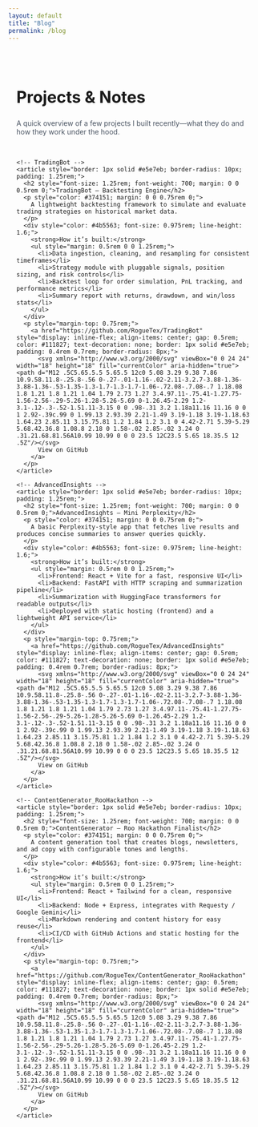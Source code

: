 ```yaml
---
layout: default
title: "Blog"
permalink: /blog
---
```


<div style="max-width: 900px; margin: 0 auto; padding: 2rem 1rem;">
  <h1 style="font-size: 2rem; font-weight: 700; margin-bottom: 1.5rem;">Projects & Notes</h1>
  <p style="color: #4b5563; margin-bottom: 2rem;">
    A quick overview of a few projects I built recently—what they do and how they work under the hood.
  </p>

  <div style="display: grid; grid-template-columns: 1fr; gap: 1.25rem;">

    <!-- TradingBot -->
    <article style="border: 1px solid #e5e7eb; border-radius: 10px; padding: 1.25rem;">
      <h2 style="font-size: 1.25rem; font-weight: 700; margin: 0 0 0.5rem 0;">TradingBot — Backtesting Engine</h2>
      <p style="color: #374151; margin: 0 0 0.75rem 0;">
        A lightweight backtesting framework to simulate and evaluate trading strategies on historical market data.
      </p>
      <div style="color: #4b5563; font-size: 0.975rem; line-height: 1.6;">
        <strong>How it’s built:</strong>
        <ul style="margin: 0.5rem 0 0 1.25rem;">
          <li>Data ingestion, cleaning, and resampling for consistent timeframes</li>
          <li>Strategy module with pluggable signals, position sizing, and risk controls</li>
          <li>Backtest loop for order simulation, PnL tracking, and performance metrics</li>
          <li>Summary report with returns, drawdown, and win/loss stats</li>
        </ul>
      </div>
      <p style="margin-top: 0.75rem;">
        <a href="https://github.com/RogueTex/TradingBot" style="display: inline-flex; align-items: center; gap: 0.5rem; color: #111827; text-decoration: none; border: 1px solid #e5e7eb; padding: 0.4rem 0.7rem; border-radius: 8px;">
          <svg xmlns="http://www.w3.org/2000/svg" viewBox="0 0 24 24" width="18" height="18" fill="currentColor" aria-hidden="true"><path d="M12 .5C5.65.5.5 5.65.5 12c0 5.08 3.29 9.38 7.86 10.9.58.11.8-.25.8-.56 0-.27-.01-1.16-.02-2.11-3.2.7-3.88-1.36-3.88-1.36-.53-1.35-1.3-1.7-1.3-1.7-1.06-.72.08-.7.08-.7 1.18.08 1.8 1.21 1.8 1.21 1.04 1.79 2.73 1.27 3.4.97.11-.75.41-1.27.75-1.56-2.56-.29-5.26-1.28-5.26-5.69 0-1.26.45-2.29 1.2-3.1-.12-.3-.52-1.51.11-3.15 0 0 .98-.31 3.2 1.18a11.16 11.16 0 0 1 2.92-.39c.99 0 1.99.13 2.93.39 2.21-1.49 3.19-1.18 3.19-1.18.63 1.64.23 2.85.11 3.15.75.81 1.2 1.84 1.2 3.1 0 4.42-2.71 5.39-5.29 5.68.42.36.8 1.08.8 2.18 0 1.58-.02 2.85-.02 3.24 0 .31.21.68.81.56A10.99 10.99 0 0 0 23.5 12C23.5 5.65 18.35.5 12 .5Z"/></svg>
          View on GitHub
        </a>
      </p>
    </article>

    <!-- AdvancedInsights -->
    <article style="border: 1px solid #e5e7eb; border-radius: 10px; padding: 1.25rem;">
      <h2 style="font-size: 1.25rem; font-weight: 700; margin: 0 0 0.5rem 0;">AdvancedInsights — Mini Perplexity</h2>
      <p style="color: #374151; margin: 0 0 0.75rem 0;">
        A basic Perplexity-style app that fetches live results and produces concise summaries to answer queries quickly.
      </p>
      <div style="color: #4b5563; font-size: 0.975rem; line-height: 1.6;">
        <strong>How it’s built:</strong>
        <ul style="margin: 0.5rem 0 0 1.25rem;">
          <li>Frontend: React + Vite for a fast, responsive UI</li>
          <li>Backend: FastAPI with HTTP scraping and summarization pipeline</li>
          <li>Summarization with HuggingFace transformers for readable outputs</li>
          <li>Deployed with static hosting (frontend) and a lightweight API service</li>
        </ul>
      </div>
      <p style="margin-top: 0.75rem;">
        <a href="https://github.com/RogueTex/AdvancedInsights" style="display: inline-flex; align-items: center; gap: 0.5rem; color: #111827; text-decoration: none; border: 1px solid #e5e7eb; padding: 0.4rem 0.7rem; border-radius: 8px;">
          <svg xmlns="http://www.w3.org/2000/svg" viewBox="0 0 24 24" width="18" height="18" fill="currentColor" aria-hidden="true"><path d="M12 .5C5.65.5.5 5.65.5 12c0 5.08 3.29 9.38 7.86 10.9.58.11.8-.25.8-.56 0-.27-.01-1.16-.02-2.11-3.2.7-3.88-1.36-3.88-1.36-.53-1.35-1.3-1.7-1.3-1.7-1.06-.72.08-.7.08-.7 1.18.08 1.8 1.21 1.8 1.21 1.04 1.79 2.73 1.27 3.4.97.11-.75.41-1.27.75-1.56-2.56-.29-5.26-1.28-5.26-5.69 0-1.26.45-2.29 1.2-3.1-.12-.3-.52-1.51.11-3.15 0 0 .98-.31 3.2 1.18a11.16 11.16 0 0 1 2.92-.39c.99 0 1.99.13 2.93.39 2.21-1.49 3.19-1.18 3.19-1.18.63 1.64.23 2.85.11 3.15.75.81 1.2 1.84 1.2 3.1 0 4.42-2.71 5.39-5.29 5.68.42.36.8 1.08.8 2.18 0 1.58-.02 2.85-.02 3.24 0 .31.21.68.81.56A10.99 10.99 0 0 0 23.5 12C23.5 5.65 18.35.5 12 .5Z"/></svg>
          View on GitHub
        </a>
      </p>
    </article>

    <!-- ContentGenerator_RooHackathon -->
    <article style="border: 1px solid #e5e7eb; border-radius: 10px; padding: 1.25rem;">
      <h2 style="font-size: 1.25rem; font-weight: 700; margin: 0 0 0.5rem 0;">ContentGenerator — Roo Hackathon Finalist</h2>
      <p style="color: #374151; margin: 0 0 0.75rem 0;">
        A content generation tool that creates blogs, newsletters, and ad copy with configurable tones and lengths.
      </p>
      <div style="color: #4b5563; font-size: 0.975rem; line-height: 1.6;">
        <strong>How it’s built:</strong>
        <ul style="margin: 0.5rem 0 0 1.25rem;">
          <li>Frontend: React + Tailwind for a clean, responsive UI</li>
          <li>Backend: Node + Express, integrates with Requesty / Google Gemini</li>
          <li>Markdown rendering and content history for easy reuse</li>
          <li>CI/CD with GitHub Actions and static hosting for the frontend</li>
        </ul>
      </div>
      <p style="margin-top: 0.75rem;">
        <a href="https://github.com/RogueTex/ContentGenerator_RooHackathon" style="display: inline-flex; align-items: center; gap: 0.5rem; color: #111827; text-decoration: none; border: 1px solid #e5e7eb; padding: 0.4rem 0.7rem; border-radius: 8px;">
          <svg xmlns="http://www.w3.org/2000/svg" viewBox="0 0 24 24" width="18" height="18" fill="currentColor" aria-hidden="true"><path d="M12 .5C5.65.5.5 5.65.5 12c0 5.08 3.29 9.38 7.86 10.9.58.11.8-.25.8-.56 0-.27-.01-1.16-.02-2.11-3.2.7-3.88-1.36-3.88-1.36-.53-1.35-1.3-1.7-1.3-1.7-1.06-.72.08-.7.08-.7 1.18.08 1.8 1.21 1.8 1.21 1.04 1.79 2.73 1.27 3.4.97.11-.75.41-1.27.75-1.56-2.56-.29-5.26-1.28-5.26-5.69 0-1.26.45-2.29 1.2-3.1-.12-.3-.52-1.51.11-3.15 0 0 .98-.31 3.2 1.18a11.16 11.16 0 0 1 2.92-.39c.99 0 1.99.13 2.93.39 2.21-1.49 3.19-1.18 3.19-1.18.63 1.64.23 2.85.11 3.15.75.81 1.2 1.84 1.2 3.1 0 4.42-2.71 5.39-5.29 5.68.42.36.8 1.08.8 2.18 0 1.58-.02 2.85-.02 3.24 0 .31.21.68.81.56A10.99 10.99 0 0 0 23.5 12C23.5 5.65 18.35.5 12 .5Z"/></svg>
          View on GitHub
        </a>
      </p>
    </article>

  </div>
</div>
